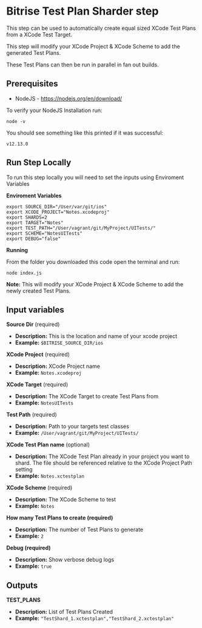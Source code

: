 # Bitrise Test Plan Sharder step

This step can be used to automatically create equal sized XCode Test Plans from a XCode Test Target.

This step will modify your XCode Project & XCode Scheme to add the generated Test Plans.

These Test Plans can then be run in parallel in fan out builds.

## Prerequisites

- NodeJS - https://nodejs.org/en/download/

To verify your NodeJS Installation run:

`node -v`

You should see something like this printed if it was successful:

 `v12.13.0`

## Run Step Locally

To run this step locally you will need to set the inputs using Enviroment Variables

**Enviroment Variables**

```
export SOURCE_DIR="/User/var/git/ios"
export XCODE_PROJECT="Notes.xcodeproj"
export SHARDS=2
export TARGET="Notes"
export TEST_PATH="/User/vagrant/git/MyProject/UITests/"
export SCHEME="NotesUITests"
export DEBUG="false"
```

**Running**

From the folder you downloaded this code open the terminal and run:

`node index.js` 

**Note:** This will modify your XCode Project & XCode Scheme to add the newly created Test Plans.

## Input variables

**Source Dir** (required)
  * **Description:** This is the location and name of your xcode project
  * **Example:** `$BITRISE_SOURCE_DIR/ios`


**XCode Project** (required) 
  * **Description:** XCode Project name
  * **Example:** `Notes.xcodeproj`

**XCode Target** (required)
  * **Description:** The XCode Target to create Test Plans from
  * **Example:** `NotesUITests`

**Test Path** (required)
  * **Description:** Path to your targets test classes
  * **Example:** `/User/vagrant/git/MyProject/UITests/`

**XCode Test Plan name** (optional)
  * **Description:** The XCode Test Plan already in your project you want to shard. The file should be referenced relative to the XCode Project Path setting
  * **Example:** `Notes.xctestplan`

**XCode Scheme** (required)
  * **Description:** The XCode Scheme to test
  * **Example:** `Notes`

**How many Test Plans to create (required)**
  * **Description:** The number of Test Plans to generate
  * **Example:** `2`

**Debug (required)**
  * **Description:** Show verbose debug logs
  * **Example:** `true`

## Outputs

**TEST_PLANS**
  * **Description:** List of Test Plans Created
  * **Example:** `"TestShard_1.xctestplan","TestShard_2.xctestplan"`
